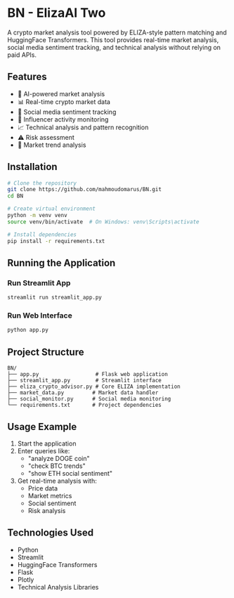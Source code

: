 # BN - ElizaAI Two

A crypto market analysis tool powered by ELIZA-style pattern matching and HuggingFace Transformers. This tool provides real-time market analysis, social media sentiment tracking, and technical analysis without relying on paid APIs.

## Features

- 🤖 AI-powered market analysis
- 📊 Real-time crypto market data
- 📱 Social media sentiment tracking
- 👥 Influencer activity monitoring
- 📈 Technical analysis and pattern recognition
- ⚠️ Risk assessment
- 🔄 Market trend analysis

## Installation

```bash
# Clone the repository
git clone https://github.com/mahmoudomarus/BN.git
cd BN

# Create virtual environment
python -m venv venv
source venv/bin/activate  # On Windows: venv\Scripts\activate

# Install dependencies
pip install -r requirements.txt
```

## Running the Application

### Run Streamlit App
```bash
streamlit run streamlit_app.py
```

### Run Web Interface
```bash
python app.py
```

## Project Structure

```
BN/
├── app.py                  # Flask web application
├── streamlit_app.py        # Streamlit interface
├── eliza_crypto_advisor.py # Core ELIZA implementation
├── market_data.py         # Market data handler
├── social_monitor.py      # Social media monitoring
└── requirements.txt       # Project dependencies
```

## Usage Example

1. Start the application
2. Enter queries like:
   - "analyze DOGE coin"
   - "check BTC trends"
   - "show ETH social sentiment"
3. Get real-time analysis with:
   - Price data
   - Market metrics
   - Social sentiment
   - Risk analysis

## Technologies Used

- Python
- Streamlit
- HuggingFace Transformers
- Flask
- Plotly
- Technical Analysis Libraries